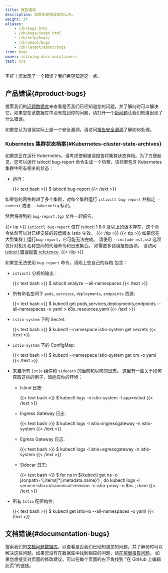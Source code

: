 ```yaml
---
title: 报告错误
description: 如果发现错误该怎么办。
weight: 34
aliases:
    - /zh/bugs.html
    - /zh/bugs/index.html
    - /zh/help/bugs/
    - /zh/about/bugs
    - /zh/latest/about/bugs
icon: bugs
owner: istio/wg-docs-maintainers
test: n/a
---
```


不好！您发现了一个错误？我们希望知道这一点。

## 产品错误{#product-bugs}

搜索我们的[问题数据库](https://github.com/istio/istio/issues/)来查看是否我们已经知道您的问题，并了解何时可以解决它。如果您在该数据库中没有找到你的问题，请打开一个[新问题](https://github.com/istio/istio/issues/new/choose)让我们知道出现了什么错误。

如果您认为错误实际上是一个安全漏洞，请访问[报告安全漏洞](/zh/about/security-vulnerabilities/)了解如何处理。

### Kubernetes 集群状态档案{#Kubernetes-cluster-state-archives}

如果您正在运行 Kubernetes，请考虑使用错误报告将集群状态存档。为了方便起见，您可以运行 istioctl bug-report 命令生成一个档案，该档案包含 Kubernetes 集群中所有相关的状态：

* 运行：

    {{< text bash >}}
    $ istioctl bug-report
    {{< /text >}}

如果您的网格跨越了多个集群，对每个集群运行 `istioctl bug-report` 并指定 `--context` 或者 `--kubeconfig` 标识。

然后将得到的 `bug-report.tgz` 文件一起报告。

{{< tip >}}
`istioctl bug-report` 仅在 istioctl 1.8.0 及以上的版本存在，这个命令依然可以对已经安装的较低版本 Istio 生效。
{{< /tip >}}
{{< tip >}}
如果您在大型集群上运行`bug-report`，它可能无法完成。
请使用 `--include ns1,ns2` 选项仅针对相关名称空间的代理命令和日志集合。 如需更多错误报告选项，
请访问 [istioctl 错误报告
reference](/docs/reference/commands/istioctl/#istioctl-bug-report).
{{< /tip >}}

如果您无法使用 `bug-report` 命令，请附上您自己的存档
包含：
* `istioctl` 分析的输出：

    {{< text bash >}}
    $ istioctl analyze --all-namespaces
    {{< /text >}}
* 所有命名空间下 `pods`, `services`, `deployments`, `endpoints` 资源:

    {{< text bash >}}
    $ kubectl get pods,services,deployments,endpoints --all-namespaces -o yaml > k8s_resources.yaml
    {{< /text >}}

* `istio-system` 下的 Secret:

    {{< text bash >}}
    $ kubectl --namespace istio-system get secrets
    {{< /text >}}

* `istio-system` 下的 ConfigMap:

    {{< text bash >}}
    $ kubectl --namespace istio-system get cm -o yaml
    {{< /text >}}

* 来自所有 `Istio` 组件和 `sidecars` 的当前和以前的日志。 这里有一些关于如何获取这些的例子，请适应你的环境：

     * Istiod 日志:

        {{< text bash >}}
        $ kubectl logs -n istio-system -l app=istiod
        {{< /text >}}

    * Ingress Gateway 日志:

        {{< text bash >}}
        $ kubectl logs -l istio=ingressgateway -n istio-system
        {{< /text >}}

    * Egress Gateway 日志:

        {{< text bash >}}
        $ kubectl logs -l istio=egressgateway -n istio-system
        {{< /text >}}

    * Sidecar 日志:

        {{< text bash >}}
        $ for ns in $(kubectl get ns -o jsonpath='{.items[*].metadata.name}') ; do kubectl logs -l service.istio.io/canonical-revision -c istio-proxy -n $ns ; done
        {{< /text >}}

* 所有 `Istio` 配置构件:

    {{< text bash >}}
    $ kubectl get istio-io --all-namespaces -o yaml
    {{< /text >}}

## 文档错误{#documentation-bugs}

搜索我们的[文档问题数据库](https://github.com/istio/istio.io/issues/)，以查看是否我们已经知道您的问题，并了解何时可以解决这些问题。如果您没有在数据库中找到相应的问题，请[在那里报告问题](https://github.com/istio/istio.io/issues/new)。
如果您想提交对页面的修改建议，可以在每个页面的右下角找到 "在 GitHub 上编辑此页"的链接。